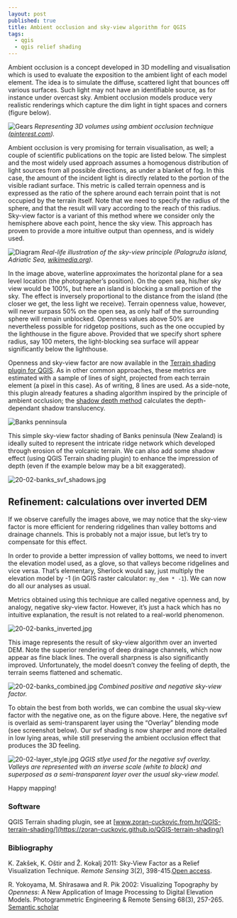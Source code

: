 ```yaml
---
layout: post
published: true
title: Ambient occlusion and sky-view algorithm for QGIS
tags:
  - qgis
  - qgis relief shading
---
```

Ambient occlusion is a concept developed in 3D modelling and visualisation which is used to evaluate the exposition to the ambient light of each model element. The idea is to simulate the diffuse, scattered light that bounces off various surfaces. Such light may not have an identifiable source, as for instance under overcast sky. Ambient occlusion models produce very realistic renderings which capture the dim light in tight spaces and corners (figure below).

![Gears]({{site.baseurl}}/figures/20-02-gears.jpg)
*Representing 3D volumes using ambient occlusion technique ([pinterest.com](www.pinterest.fr/pin/599963981589528927/)).*

Ambient occlusion is very promising for terrain visualisation, as well; a couple of scientific publications on the topic are listed below. The simplest and the most widely used approach assumes a homogenous distribution of light sources from all possible directions, as under a blanket of fog. In this case, the amount of the incident light is directly related to the portion of the visible radiant surface. This metric is called terrain openness and is expressed as the ratio of the sphere around each terrain point that is not occupied by the terrain itself. Note that we need to specify the radius of the sphere, and that the result will vary according to the reach of this radius. Sky-view factor is a variant of this method where we consider only the hemisphere above each point, hence the sky view. This approach has proven to provide a more intuitive output than openness, and is widely used.

![Diagram]({{site.baseurl}}/figures/20-02-diagram.png)
*Real-life illustration of the sky-view principle (Palagruža island, Adriatic Sea, [wikimedia.org](https://commons.wikimedia.org/wiki/File:Lighthouse_on_top_of_Palagru%C5%BEa.jpg)).*


In the image above, waterline approximates the horizontal plane for a sea level location (the photographer’s position). On the open sea, his/her sky view would be 100%, but here an island is blocking a small portion of the sky. The effect is inversely proportional to the distance from the island (the closer we get, the less light we receive). Terrain openness value, however, will never surpass 50% on the open sea, as only half of the surrounding sphere will remain unblocked. Openness values above 50% are nevertheless possible for ridgetop positions, such as the one occupied by the lighthouse in the figure above. Provided that we specify short sphere radius, say 100 meters, the light-blocking sea surface will appear significantly below the lighthouse. 

Openness and sky-view factor are now available in the [Terrain shading plugin for QGIS](https://zoran-cuckovic.github.io/QGIS-terrain-shading/). As in other common approaches, these metrics are estimated with a sample of lines of sight, projected from each terrain element (a pixel in this case). As of writing, 8 lines are used. As a side-note, this plugin already features a shading algorithm inspired by the principle of ambient occlusion; the [shadow depth method](https://landscapearchaeology.org/2019/qgis-shadows/) calculates the depth-dependant shadow translucency. 

![Banks penninsula]({{site.baseurl}}/figures/20-02-banks_simple.jpg)

This simple sky-view factor shading of Banks peninsula (New Zealand) is ideally suited to represent the intricate ridge network which developed through erosion of the volcanic terrain. We can also add some shadow effect (using QGIS Terrain shading plugin) to enhance the impression of depth (even if the example below may be a bit exaggerated).   

![20-02-banks_svf_shadows.jpg]({{site.baseurl}}/figures/20-02-banks_svf_shadows.jpg)

## Refinement: calculations over inverted DEM

If we observe carefully the images above, we may notice that the sky-view factor is more efficient for rendering ridgelines than valley bottoms and drainage channels. This is probably not a major issue, but let’s try to compensate for this effect. 

In order to provide a better impression of valley bottoms, we need to invert the elevation model used, as a glove, so that valleys become ridgelines and vice versa. That’s elementary, Sherlock would say, just multiply the elevation model by -1 (in QGIS raster calculator: `my_dem * -1`). We can now do all our analyses as usual. 

Metrics obtained using this technique are called negative openness and, by analogy, negative sky-view factor. However, it’s just a hack which has no intuitive explanation, the result is not related to a real-world phenomenon.  

![20-02-banks_inverted.jpg]({{site.baseurl}}/figures/20-02-banks_inverted.jpg)

This image represents the result of sky-view algorithm over an inverted DEM. Note the superior rendering of deep drainage channels, which now appear as fine black lines. The overall sharpness is also significantly improved. Unfortunately, the model doesn’t convey the feeling of depth, the terrain seems flattened and schematic. 


![20-02-banks_combined.jpg]({{site.baseurl}}/figures/20-02-banks_combined.jpg)
*Combined positive and negative sky-view factor.*

To obtain the best from both worlds, we can combine the usual sky-view factor with the negative one, as on the figure above. Here, the negative svf is overlaid as semi-transparent layer using the “Overlay” blending mode (see screenshot below). Our svf shading  is now sharper and more detailed in low lying areas, while still preserving the ambient occlusion effect that produces the 3D feeling. 

![20-02-layer_style.jpg]({{site.baseurl}}/figures/20-02-layer_style.jpg)
*QGIS stlye used for the negative svf overlay. Valleys are represented with an inverse scale (white to black) and superposed as a semi-transparent layer over the usual sky-view model.*

Happy mapping!

### Software
QGIS Terrain shading plugin, see at [www.zoran-cuckovic.from.hr/QGIS-terrain-shading/](https://zoran-cuckovic.github.io/QGIS-terrain-shading/)

### Bibliography

K. Zakšek, K. Oštir and Ž. Kokalj 2011: Sky-View Factor as a Relief Visualization Technique. *Remote Sensing* 3(2), 398-415.[Open access](https://doi.org/10.3390/rs3020398). 

R. Yokoyama, M. Shlrasawa and R. Pik 2002: Visualizing Topography by *Openness*: A New Application of Image Processing to Digital Elevation Models. Photogrammetric Engineering & Remote Sensing 68(3), 257-265. [Semantic scholar](https://pdfs.semanticscholar.org/c3d9/a561fdb9e8c34a2b79152aea72b46090bb2e.pdf)
